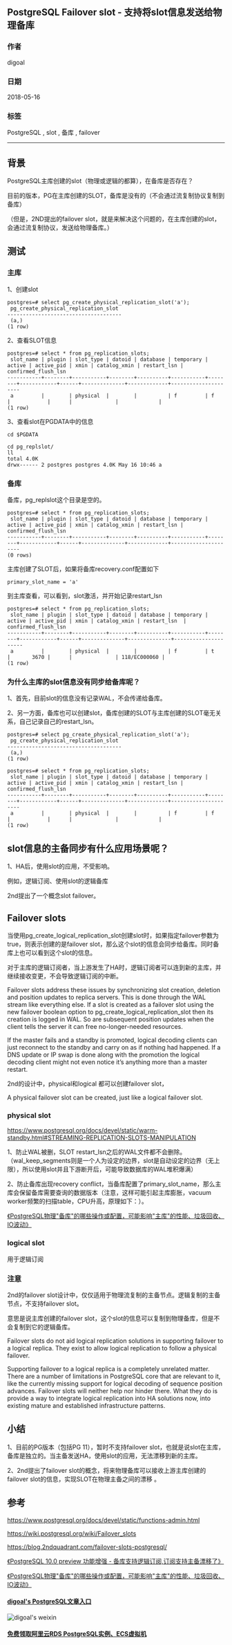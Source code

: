 ## PostgreSQL Failover slot - 支持将slot信息发送给物理备库
                                                             
### 作者                                                             
digoal                                                             
                                                             
### 日期                                                             
2018-05-16                                                           
                                                             
### 标签                                                             
PostgreSQL , slot , 备库 , failover    
                                                             
----                                                             
                                                             
## 背景   
PostgreSQL主库创建的slot（物理或逻辑的都算），在备库是否存在？  
  
目前的版本，PG在主库创建的SLOT，备库是没有的（不会通过流复制协议复制到备库）  
  
（但是，2ND提出的failover slot，就是来解决这个问题的，在主库创建的slot，会通过流复制协议，发送给物理备库。）  
  
## 测试  
  
### 主库  
1、创建slot  
  
```  
postgres=# select pg_create_physical_replication_slot('a');  
 pg_create_physical_replication_slot   
-------------------------------------  
 (a,)  
(1 row)  
```  
  
2、查看SLOT信息  
  
```  
postgres=# select * from pg_replication_slots;  
 slot_name | plugin | slot_type | datoid | database | temporary | active | active_pid | xmin | catalog_xmin | restart_lsn | confirmed_flush_lsn   
-----------+--------+-----------+--------+----------+-----------+--------+------------+------+--------------+-------------+---------------------  
 a         |        | physical  |        |          | f         | f      |            |      |              |             |   
(1 row)  
```  
  
3、查看slot在PGDATA中的信息  
  
```  
cd $PGDATA  
  
cd pg_replslot/  
ll  
total 4.0K  
drwx------ 2 postgres postgres 4.0K May 16 10:46 a  
```  
  
### 备库  
备库，pg_replslot这个目录是空的。  
  
```  
postgres=# select * from pg_replication_slots;  
 slot_name | plugin | slot_type | datoid | database | temporary | active | active_pid | xmin | catalog_xmin | restart_lsn | confirmed_flush_lsn   
-----------+--------+-----------+--------+----------+-----------+--------+------------+------+--------------+-------------+---------------------  
(0 rows)  
```  
  
主库创建了SLOT后，如果将备库recovery.conf配置如下  
  
```  
primary_slot_name = 'a'  
```  
  
到主库查看，可以看到，slot激活，并开始记录restart_lsn  
  
```  
postgres=# select * from pg_replication_slots;  
 slot_name | plugin | slot_type | datoid | database | temporary | active | active_pid | xmin | catalog_xmin | restart_lsn  | confirmed_flush_lsn   
-----------+--------+-----------+--------+----------+-----------+--------+------------+------+--------------+--------------+---------------------  
 a         |        | physical  |        |          | f         | t      |       3670 |      |              | 118/EC000060 |   
(1 row)  
```  
  
### 为什么主库的slot信息没有同步给备库呢？  
  
1、首先，目前slot的信息没有记录WAL，不会传递给备库。  
  
2、另一方面，备库也可以创建slot，备库创建的SLOT与主库创建的SLOT毫无关系，自己记录自己的restart_lsn。  
  
```  
postgres=# select pg_create_physical_replication_slot('a');  
 pg_create_physical_replication_slot   
-------------------------------------  
 (a,)  
(1 row)  
  
postgres=# select * from pg_replication_slots;  
 slot_name | plugin | slot_type | datoid | database | temporary | active | active_pid | xmin | catalog_xmin | restart_lsn | confirmed_flush_lsn   
-----------+--------+-----------+--------+----------+-----------+--------+------------+------+--------------+-------------+---------------------  
 a         |        | physical  |        |          | f         | f      |            |      |              |             |   
(1 row)  
```  
  
## slot信息的主备同步有什么应用场景呢？  
  
1、HA后，使用slot的应用，不受影响。  
  
  
例如，逻辑订阅、使用slot的逻辑备库  
  
2nd提出了一个概念slot failover。  
  
## Failover slots  
当使用pg_create_logical_replication_slot创建slot时，如果指定failover参数为true，则表示创建的是failover slot，那么这个slot的信息会同步给备库。同时备库上也可以看到这个slot的信息。  
  
对于主库的逻辑订阅者，当上游发生了HA时，逻辑订阅者可以连到新的主库，并继续接收变更，不会导致逻辑订阅的中断。  
  
Failover slots address these issues by synchronizing slot creation, deletion and position updates to replica servers. This is done through the WAL stream like everything else. If a slot is created as a failover slot using the new failover boolean option to pg_create_logical_replication_slot then its creation is logged in WAL. So are subsequent position updates when the client tells the server it can free no-longer-needed resources.  
  
If the master fails and a standby is promoted, logical decoding clients can just reconnect to the standby and carry on as if nothing had happened. If a DNS update or IP swap is done along with the promotion the logical decoding client might not even notice it’s anything more than a master restart.  
  
2nd的设计中，physical和logical 都可以创建failover slot，  
  
A physical failover slot can be created, just like a logical failover slot.  
  
### physical slot  
https://www.postgresql.org/docs/devel/static/warm-standby.html#STREAMING-REPLICATION-SLOTS-MANIPULATION  
  
1、防止WAL被删，SLOT restart_lsn之后的WAL文件都不会删除。（wal_keep_segments则是一个人为设定的边界，slot是自动设定的边界（无上限），所以使用slot并且下游断开后，可能导致数据库的WAL堆积爆满）  
  
2、防止备库出现recovery conflict，当备库配置了primary_slot_name，那么主库会保留备库需要查询的数据版本（注意，这样可能引起主库膨胀，vacuum worker频繁的扫描table，CPU升高，原理如下：）。  
  
[《PostgreSQL物理"备库"的哪些操作或配置，可能影响"主库"的性能、垃圾回收、IO波动》](../201704/20170410_03.md)    
  
### logical slot  
用于逻辑订阅  
  
### 注意  
2nd的failover slot设计中，仅仅适用于物理流复制的主备节点。逻辑复制的主备节点，不支持failover slot。  
  
意思是说主库创建的failover slot，这个slot的信息可以复制到物理备库，但是不会复制到它的逻辑备库。  
  
Failover slots do not aid logical replication solutions in supporting failover to a logical replica. They exist to allow logical replication to follow a physical failover.  
  
Supporting failover to a logical replica is a completely unrelated matter. There are a number of limitations in PostgreSQL core that are relevant to it, like the currently missing support for logical decoding of sequence position advances. Failover slots will neither help nor hinder there. What they do is provide a way to integrate logical replication into HA solutions now, into existing mature and established infrastructure patterns.  
  
## 小结  
1、目前的PG版本（包括PG 11），暂时不支持failover slot，也就是说slot在主库，备库是独立的。当主备发送HA，使用slot的应用，无法漂移到新的主库。  
  
2、2nd提出了failover slot的概念，将来物理备库可以接收上游主库创建的failover slot的信息，实现SLOT在物理主备之间的漂移 。  
  
## 参考  
https://www.postgresql.org/docs/devel/static/functions-admin.html  
  
https://wiki.postgresql.org/wiki/Failover_slots  
  
https://blog.2ndquadrant.com/failover-slots-postgresql/  
  
[《PostgreSQL 10.0 preview 功能增强 - 备库支持逻辑订阅,订阅支持主备漂移了》](../201703/20170330_01.md)    
  
[《PostgreSQL物理"备库"的哪些操作或配置，可能影响"主库"的性能、垃圾回收、IO波动》](../201704/20170410_03.md)    
  
  
  
  
  
  
  
  
  
  
  
  
  
  
  
  
#### [digoal's PostgreSQL文章入口](https://github.com/digoal/blog/blob/master/README.md "22709685feb7cab07d30f30387f0a9ae")
  
  
![digoal's weixin](../pic/digoal_weixin.jpg "f7ad92eeba24523fd47a6e1a0e691b59")
  
  
  
  
  
  
  
  
#### [免费领取阿里云RDS PostgreSQL实例、ECS虚拟机](https://www.aliyun.com/database/postgresqlactivity "57258f76c37864c6e6d23383d05714ea")
  
